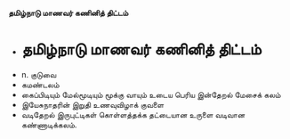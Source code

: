 **தமிழ்நாடு மாணவர் கணினித் திட்டம்**
- # தமிழ்நாடு மாணவர் கணினித் திட்டம்
- n. குடுவை
- கமண்டலம்
- கைப்பிடியும் மேல்மூடியும் மூக்கு வாயும் உடைய பெரிய இன்தேறல் மேசைக் கலம்
- இயேசுநாதரின் இறுதி உணவுவிழாக் குவளை
- வடிதேறல் இருபுட்டிகள் கொள்ளத்தக்க தட்டையான உருளை வடிவான கண்ணாடிக்கலம்.

